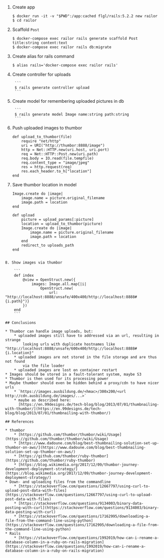 1. Create app

	```
	$ docker run -it -v "$PWD":/app:cached flgl/rails:5.2.2 new railor
	$ cd railor
	```

2. Scaffold `Post`

	```
	$ docker-compose exec railor rails generate scaffold Post title:string content:text
	$ docker-compose exec railor rails db:migrate
	```

3. Create alias for rails command

	```
	$ alias rails='docker-compose exec railor rails'
	```

4. Create controller for uploads

		```
		$ rails generate controller upload
		```

5. Create model for remembering uploaded pictures in db

		```
		$ rails generate model Image name:string path:string
		```

6. Push uploaded images to thumbor

	```
	def upload_to_thumbor(file)
		require "net/http"
		uri = URI("http://thumbor:8888/image")
		http = Net::HTTP.new(uri.host, uri.port)
		req = Net::HTTP::Post.new(uri.path)
		req.body = IO.read(file.tempfile)
		req.content_type = "image/jpeg"
		res = http.request(req)
		res.each_header.to_h["location"]
	end
	```

7. Save thumbor location in model

	```
	Image.create do |image|
		image.name = picture.original_filename
		image.path = location
	end
 
	def upload
		picture = upload_params[:picture]
		location = upload_to_thumbor(picture)
		Image.create do |image|
			image.name = picture.original_filename
			image.path = location
		end
		redirect_to uploads_path
	end
```	

8. Show images via thumbor

	```
	def index
		@view = OpenStruct.new({
			images: Image.all.map{|i| 
				OpenStruct.new(
					url: "http://localhost:8888/unsafe/400x400/http://localhost:8888#{i.path}")}
		})
	end
	```

## Conclusions

* Thumbor can handle image uploads, but:
	* uploaded images still have to addressed via an url, resulting in strange
		looking urls with duplicate hostnames like "http://localhost:8888/unsafe/600x400/http://localhost:8888#{i.location}"
	* uploaded images are not stored in the file storage and are thus not found
		via the file loader
	* uploaded images are lost on container restart
* Images should be stored in a fault-tolerant system, maybe S3
* Thumbor is then used for its processing power
* Maybe thumbor should even be hidden behind a proxy/cdn to have nicer urls
	* `https://images.ausbildung.de/<hmac>/300x200/<url http://cdn.ausbildung.de/images/...>`
	* maybe as described here:
	  [https://en.99designs.de/tech-blog/blog/2013/07/01/thumbnailing-with-thumbor/](https://en.99designs.de/tech-blog/blog/2013/07/01/thumbnailing-with-thumbor/)

## References

* thumbor
	* [https://github.com/thumbor/thumbor/wiki/Usage](https://github.com/thumbor/thumbor/wiki/Usage)
	* [https://www.dadoune.com/blog/best-thumbnailing-solution-set-up-thumbor-on-aws/](https://www.dadoune.com/blog/best-thumbnailing-solution-set-up-thumbor-on-aws/)
	* [https://github.com/thumbor/ruby-thumbor](https://github.com/thumbor/ruby-thumbor)
	* [https://blog.wikimedia.org/2017/12/09/thumbor-journey-development-deployment-strategy/](https://blog.wikimedia.org/2017/12/09/thumbor-journey-development-deployment-strategy/)
* Down- and uploading files from the commandline
	* [https://stackoverflow.com/questions/12667797/using-curl-to-upload-post-data-with-files](https://stackoverflow.com/questions/12667797/using-curl-to-upload-post-data-with-files)
	* [https://stackoverflow.com/questions/9134003/binary-data-posting-with-curl](https://stackoverflow.com/questions/9134003/binary-data-posting-with-curl)
	* [https://stackoverflow.com/questions/17162995/downloading-a-file-from-the-command-line-using-python](https://stackoverflow.com/questions/17162995/downloading-a-file-from-the-command-line-using-python)
* Rails
	* [https://stackoverflow.com/questions/1992019/how-can-i-rename-a-database-column-in-a-ruby-on-rails-migration](https://stackoverflow.com/questions/1992019/how-can-i-rename-a-database-column-in-a-ruby-on-rails-migration)


